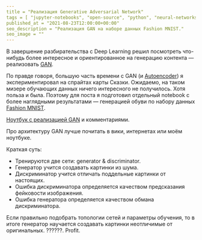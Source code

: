 ```yaml
---
title = "Реализация Generative Adversarial Network"
tags = [ "jupyter-notebooks", "open-source", "python", "neural-networks", "education", "practice", "tutorial",]
published_at = "2021-08-23T12:00:00+00:00"
seo_description = "Реализация GAN на наборе данных Fashion MNIST."
seo_image = ""
---
```


В завершение разбирательства с Deep Learning решил посмотреть что-нибудь более интересное и ориентированное на генерацию контента — реализовать [GAN](https://en.wikipedia.org/wiki/Generative_adversarial_network).

По правде говоря, большую часть времени с GAN (и [Autoencoder](https://en.wikipedia.org/wiki/Autoencoder)) я экспериментировал на спрайтах карты Сказки. Ожидаемо, на таком мизере обучающих данных ничего интересного не получилось. Хотя польза и была. Поэтому для поста я подготовил отдельный notebook с более наглядными результатами — генерацией обуви по набору данных [Fashion MNIST](https://github.com/zalandoresearch/fashion-mnist).

[Ноутбук с реализацией GAN](https://github.com/Tiendil/public-jupyter-notebooks/blob/develop/gan-fashion-mnist/notebook.ipynb) и комментариями.

Про архитектуру GAN лучше почитать в вики, интернетах или моём ноутбуке.

Краткая суть:

- Тренируются две сети: generator & discriminator.
- Генератор учится создавать картинки из шума.
- Дискриминатор учится отличать поддельные картинки от настоящих.
- Ошибка дискриминатора определяется качеством предсказания фейковости изображения.
- Ошибка генератора определяется качеством обмана дискриминатора.

Если правильно подобрать топологии сетей и параметры обучения, то в итоге генератор научается создавать картинки неотличимые от оригинальных. ??????. Profit.
